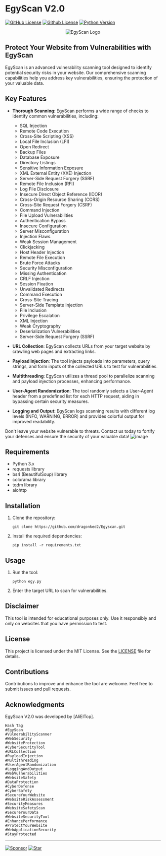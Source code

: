 # EgyScan V2.0

[![GitHub License](https://img.shields.io/badge/license-MIT-blue.svg)](LICENSE)
[![Github License](https://img.shields.io/badge/license-GPLv3-blue.svg)](LICENSE)
[![Python Version](https://img.shields.io/badge/python-3.x-blue.svg)](https://www.python.org/downloads/)

<p align="center">
  <img src="https://github.com/dragonked2/Egyscan/assets/66541902/c769777f-7e6a-4d1f-8907-bb4e75c8d01e" alt="EgyScan Logo">
</p>

## Protect Your Website from Vulnerabilities with EgyScan

EgyScan is an advanced vulnerability scanning tool designed to identify potential security risks in your website. Our comprehensive scanning capabilities help you address key vulnerabilities, ensuring the protection of your valuable data.

## Key Features

- **Thorough Scanning**: EgyScan performs a wide range of checks to identify common vulnerabilities, including:
  
  - SQL Injection
  - Remote Code Execution
  - Cross-Site Scripting (XSS)
  - Local File Inclusion (LFI)
  - Open Redirect
  - Backup Files
  - Database Exposure
  - Directory Listings
  - Sensitive Information Exposure
  - XML External Entity (XXE) Injection
  - Server-Side Request Forgery (SSRF)
  - Remote File Inclusion (RFI)
  - Log File Disclosure
  - Insecure Direct Object Reference (IDOR)
  - Cross-Origin Resource Sharing (CORS)
  - Cross-Site Request Forgery (CSRF)
  - Command Injection
  - File Upload Vulnerabilities
  - Authentication Bypass
  - Insecure Configuration
  - Server Misconfiguration
  - Injection Flaws
  - Weak Session Management
  - Clickjacking
  - Host Header Injection
  - Remote File Execution
  - Brute Force Attacks
  - Security Misconfiguration
  - Missing Authentication
  - CRLF Injection
  - Session Fixation
  - Unvalidated Redirects
  - Command Execution
  - Cross-Site Tracing
  - Server-Side Template Injection
  - File Inclusion
  - Privilege Escalation
  - XML Injection
  - Weak Cryptography
  - Deserialization Vulnerabilities
  - Server-Side Request Forgery (SSRF)
  
- **URL Collection**: EgyScan collects URLs from your target website by crawling web pages and extracting links.

- **Payload Injection**: The tool injects payloads into parameters, query strings, and form inputs of the collected URLs to test for vulnerabilities.

- **Multithreading**: EgyScan utilizes a thread pool to parallelize scanning and payload injection processes, enhancing performance.

- **User-Agent Randomization**: The tool randomly selects a User-Agent header from a predefined list for each HTTP request, aiding in bypassing certain security measures.

- **Logging and Output**: EgyScan logs scanning results with different log levels (INFO, WARNING, ERROR) and provides colorful output for improved readability.

Don't leave your website vulnerable to threats. Contact us today to fortify your defenses and ensure the security of your valuable data!
![image](https://github.com/dragonked2/Egyscan/assets/66541902/02de4e3a-d571-4d90-afad-e9966e44057e)

## Requirements

- Python 3.x
- requests library
- bs4 (BeautifulSoup) library
- colorama library
- tqdm library
- aiohttp

## Installation

1. Clone the repository:

   ```shell
   git clone https://github.com/dragonked2/Egyscan.git
   ```

2. Install the required dependencies:

   ```shell
   pip install -r requirements.txt
   ```

## Usage

1. Run the tool:

   ```shell
   python egy.py
   ```

2. Enter the target URL to scan for vulnerabilities.

## Disclaimer

This tool is intended for educational purposes only. Use it responsibly and only on websites that you have permission to test.

## License

This project is licensed under the MIT License. See the [LICENSE](LICENSE) file for details.

## Contributions

Contributions to improve and enhance the tool are welcome. Feel free to submit issues and pull requests.

## Acknowledgments

EgyScan V2.0 was developed by [AliElTop].



    Hash Tag
    #EgyScan
    #VulnerabilityScanner
    #WebSecurity
    #WebsiteProtection
    #CyberSecurityTool
    #URLCollection
    #PayloadInjection
    #Multithreading
    #UserAgentRandomization
    #LoggingAndOutput
    #WebVulnerabilities
    #WebsiteSafety
    #DataProtection
    #CyberDefense
    #CyberSafety
    #SecureYourWebsite
    #WebsiteRiskAssessment
    #SecurityMeasures
    #WebsiteSafetyScan
    #SecureYourData
    #WebsiteSecurityTool
    #EnhancePerformance
    #ProtectYourWebsite
    #WebApplicationSecurity
    #StayProtected
---

[![Sponsor](https://img.shields.io/badge/sponsor-project_name-orange.svg)](https://github.com/sponsors/dragonked2)
[![Star](https://img.shields.io/badge/star-project_name-yellow.svg)](https://github.com/dragonked2/Egyscan)

